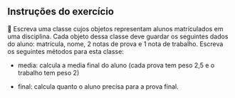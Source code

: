 ## Instruções do exercício

📝 Escreva uma classe cujos objetos representam alunos matriculados em uma
disciplina. Cada objeto dessa classe deve guardar os seguintes dados do aluno:
matrícula, nome, 2 notas de prova e 1 nota de trabalho. Escreva os seguintes
métodos para esta classe:

- media: calcula a media final do aluno (cada prova tem peso 2,5 e o trabalho tem peso 2)

- final: calcula quanto o aluno precisa para a prova final.

